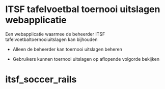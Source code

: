 # ITSF tafelvoetbal toernooi uitslagen webapplicatie

Een webapplicatie waarmee de beheerder ITSF tafelvoetbaltoernooiuitslagen kan bijhouden

* Alleen de beheerder kan toernooi uitslagen beheren

* Gebruikers kunnen toernooi uitslagen op aflopende volgorde bekijken

# itsf_soccer_rails
